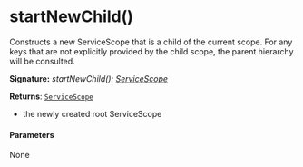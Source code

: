 # startNewChild()

Constructs a new ServiceScope that is a child of the current scope. For any keys 
that are not explicitly provided by the child scope, the parent hierarchy will be 
consulted.

**Signature:** _startNewChild(): [ServiceScope](../sp-client-base/servicescope.md)_

**Returns**: [`ServiceScope`](../sp-client-base/servicescope.md)

- the newly created root ServiceScope

#### Parameters
None

